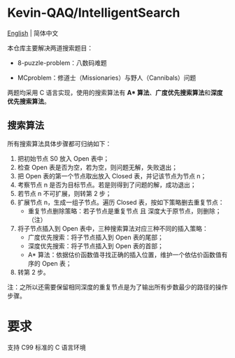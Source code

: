 # Kevin-QAQ/IntelligentSearch

[English](https://github.com/Kevin-QAQ/IntelligentSearch/blob/master/README.md) | 简体中文

本仓库主要解决两道搜索题目：

* 8-puzzle-problem：八数码难题

* MCproblem：修道士（Missionaries）与野人（Cannibals）问题

两题均采用 C 语言实现，使用的搜索算法有 **A\* 算法**、**广度优先搜索算法**和**深度优先搜索算法**。

## 搜索算法

所有搜索算法具体步骤都可归纳如下：

1. 把初始节点 S0 放入 Open 表中；
2. 检查 Open 表是否为空，若为空，则问题无解，失败退出；
3. 把 Open 表的第一个节点取出放入 Closed 表，并记该节点为节点 n；
4. 考察节点 n 是否为目标节点。若是则得到了问题的解，成功退出；
5. 若节点 n 不可扩展，则转第 2 步；
6. 扩展节点 n，生成一组子节点。遍历 Closed 表，按如下策略删去重复节点：
    * 重复节点删除策略：若子节点是重复节点 且 深度大于原节点，则删除；（注）
7. 将子节点插入到 Open 表中，三种搜索算法对应三种不同的插入策略：
	* 广度优先搜索：将子节点插入到 Open 表的尾部；
	* 深度优先搜索：将子节点插入到 Open 表的首部；
	* A* 算法：依据估价函数值寻找正确的插入位置，维护一个依估价函数值有序的 Open 表；
8. 转第 2 步。

注：之所以还需要保留相同深度的重复节点是为了输出所有步数最少的路径的操作步骤。

# 要求

支持 C99 标准的 C 语言环境
